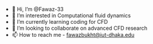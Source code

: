 - 👋 Hi, I’m @Fawaz-33
- 👀 I’m interested in Computational fluid dynamics 
- 🌱 I’m currently learning coding for CFD
- 💞️ I’m looking to collaborate on advanced CFD research
- 📫 How to reach me - fawazbukht@iut-dhaka.edu

<!---
Fawaz-33/Fawaz-33 is a ✨ special ✨ repository because its `README.md` (this file) appears on your GitHub profile.
You can click the Preview link to take a look at your changes.
--->
